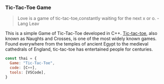 ### Tic-Tac-Toe Game

> Love is a game of tic-tac-toe,constantly waiting for the next x or o. -Lang Leav

This is a simple Game of Tic-Tac-Toe developed in C++.
[Tic-tac-toe](http://gamescrafters.berkeley.edu/games.php?game=tictactoe), also known as Naughts and Crosses, is one of the most widely known games. Found everywhere from the temples of ancient Egypt to the medieval cathedrals of England, tic-tac-toe has entertained people for centuries. 


```javascript
const thai = {
  Game: "Tic-Tac-Toe",
  code: [C++],
  tools: [VSCode],
}
```
